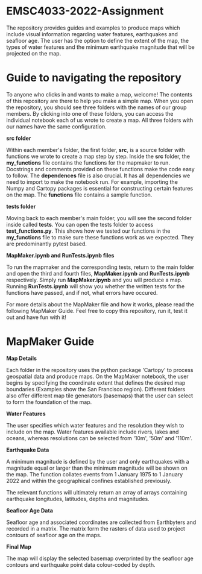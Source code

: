 # EMSC4033-2022-Assignment
The repository provides guides and examples to produce maps which include visual information regarding water features, earthquakes and seafloor age. The user has the option to define the extent of the map, the types of water features and the minimum earthquake magnitude that will be projected on the map. 

# Guide to navigating the repository
To anyone who clicks in and wants to make a map, welcome! The contents of this repository are there to help you make a simple map.
When you open the repository, you should see three folders with the names of our group members. By clicking into one of these folders, you can access the individual notebook each of us wrote to create a map. All three folders with our names have the same configuration. 

**src folder**

Within each member's folder, the first folder, **src**, is a source folder with functions we wrote to create a map step by step. Inside the **src** folder, the **my_functions** file contains the functions for the mapmaker to run. Docstrings and comments provided on these functions make the code easy to follow. The **dependences** file is also crucial. It has all dependencies we need to import to make the notebook run. For example, importing the Numpy and Cartopy packages is essential for constructing certain features on the map. The **functions** file contains a sample function.

**tests folder**

Moving back to each member's main folder, you will see the second folder inside called **tests**. You can open the tests folder to access **test_functions.py**. This shows how we tested our functions in the **my_functions** file to make sure these functions work as we expected. They are predominantly pytest based.

**MapMaker.ipynb and RunTests.ipynb files**

To run the mapmaker and the corresponding tests, return to the main folder and open the third and fourth files, **MapMaker.ipynb** and **RunTests.ipynb** respectively. Simply run **MapMaker.ipynb** and you will produce a map. Running **RunTests.ipynb** will show you whether the written tests for the functions have passed, and if not, what errors have occured.

For more details about the MapMaker file and how it works, please read the following MapMaker Guide. Feel free to copy this repository, run it, test it out and have fun with it!

# MapMaker Guide

**Map Details**

Each folder in the repository uses the python package 'Cartopy' to process geospatial data and produce maps. On the MapMaker notebook, the user begins by specifying the coordinate extent that defines the desired map boundaries (Examples show the San Francisco region). Different folders also offer different map tile generators (basemaps) that the user can select to form the foundation of the map. 

**Water Features**

The user specifies which water features and the resolution they wish to include on the map. Water features available include rivers, lakes and oceans, whereas resolutions can be selected from '10m', '50m' and '110m'.  

**Earthquake Data**

A minimum magnitude is defined by the user and only earthquakes with a magnitude equal or larger than the minimum magnitude will be shown on the map. The function collates events from 1 January 1975 to 1 January 2022 and within the geographical confines established previously. 

The relevant functions will ultimately return an array of arrays containing earthquake longitudes, latitudes, depths and magnitudes. 

**Seafloor Age Data**

Seafloor age and associated coordinates are collected from Earthbyters and recorded in a matrix. The matrix form the rasters of data used to project contours of seafloor age on the maps. 

**Final Map**

The map will display the selected basemap overprinted by the seafloor age contours and earthquake point data colour-coded by depth.
